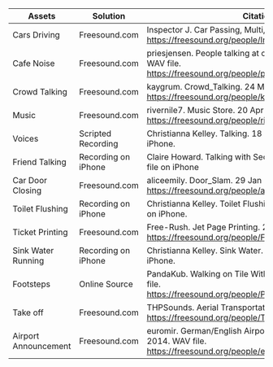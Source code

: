 | Assets | Solution | Citations |
| ------------ | ------------- | ------------- |
| Cars Driving | Freesound.com | Inspector J. Car Passing, Multi, A. 26 Jan 2018. WAV file. https://freesound.org/people/InspectorJ/sounds/416439/|
| Cafe Noise | Freesound.com | priesjensen. People talking at cafe Ambience. 1 Sep 2019. WAV file. https://freesound.org/people/priesjensen/sounds/482990/|
| Crowd Talking | Freesound.com | kaygrum. Crowd_Talking. 24 Mar 2019. WAV file. https://freesound.org/people/kaygrum/sounds/464497/|
| Music | Freesound.com | rivernile7. Music Store. 20 Apr 2014. WAV file. https://freesound.org/people/rivernile7/sounds/234249/|
| Voices | Scripted Recording | Christianna Kelley. Talking. 18 Sep 2020. M4A file on iPhone. |
| Friend Talking | Recording on iPhone | Claire Howard. Talking with Security. 19 Sep 2020. mp3 file on iPhone |
| Car Door Closing | Freesound.com | aliceemily. Door_Slam. 29 Jan 2013. aif file. https://freesound.org/people/aliceemily/sounds/176308/ |
| Toilet Flushing | Recording on iPhone | Christianna Kelley. Toilet Flushing. 10 Sep 2020. M4A file on iPhone. |
| Ticket Printing | Freesound.com | Free-Rush. Jet Page Printing. 22 Mar 2016. WAV file. https://freesound.org/people/Free-Rush/sounds/341059/|
| Sink Water Running | Recording on iPhone | Christianna Kelley. Sink Water. 10 Sep 2020. M4A file on iPhone. |
| Footsteps | Online Source | PandaKub. Walking on Tile With Shoes. 6 Dec 2014. WAV file. https://freesound.org/people/PandaKub/sounds/256904/|
| Take off | Freesound.com | THPSounds. Aerial Transportation. 28 Mar 2017. WAV file. https://freesound.org/people/THPSounds/sounds/385925/ |
| Airport Announcement | Freesound.com | euromir. German/English Airport Announcement. 6 Dec 2014. WAV file. https://freesound.org/people/euromir/sounds/256878/ |
